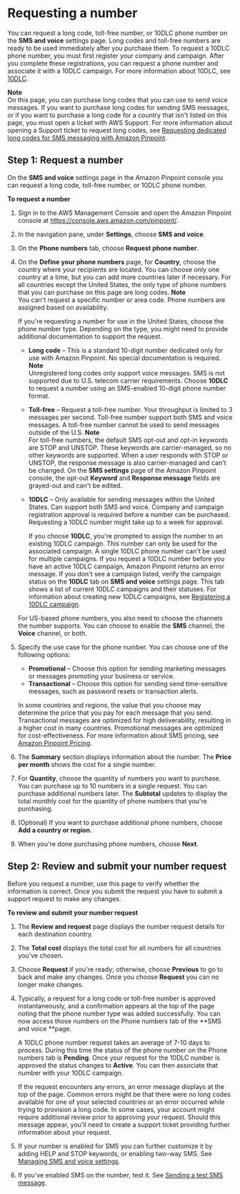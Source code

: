 # Requesting a number<a name="settings-request-number"></a>

You can request a long code, toll\-free number, or 10DLC phone number on the **SMS and voice** settings page\. Long codes and toll\-free numbers are ready to be used immediately after you purchase them\. To request a 10DLC phone number, you must first register your company and campaign\. After you complete these registrations, you can request a phone number and associate it with a 10DLC campaign\. For more information about 10DLC, see [10DLC](settings-10dlc.md)\.

**Note**  
On this page, you can purchase long codes that you can use to send voice messages\. If you want to purchase long codes for sending SMS messages, or if you want to purchase a long code for a country that isn't listed on this page, you must open a ticket with AWS Support\. For more information about opening a Support ticket to request long codes, see [Requesting dedicated long codes for SMS messaging with Amazon Pinpoint](channels-sms-awssupport-long-code.md)\.

## Step 1: Request a number<a name="request-a-number-10dlc"></a>

On the **SMS and voice** settings page in the Amazon Pinpoint console you can request a long code, toll\-free number, or 10DLC phone number\.

**To request a number**

1. Sign in to the AWS Management Console and open the Amazon Pinpoint console at [https://console\.aws\.amazon\.com/pinpoint/](https://console.aws.amazon.com/pinpoint/)\.

1. In the navigation pane, under **Settings**, choose **SMS and voice**\.

1. On the **Phone numbers** tab, choose **Request phone number**\. 

1. On the **Define your phone numbers** page, for **Country**, choose the country where your recipients are located\. You can choose only one country at a time, but you can add more countries later if necessary\. For all countries except the United States, the only type of phone numbers that you can purchase on this page are long codes\.
**Note**  
You can't request a specific number or area code\. Phone numbers are assigned based on availability\.

   If you're requesting a number for use in the United States, choose the phone number type\. Depending on the type, you might need to provide additional documentation to support the request\.
   + **Long code** – This is a standard 10\-digit number dedicated only for use with Amazon Pinpoint\. No special documentation is required\.
**Note**  
Unregistered long codes only support voice messages\. SMS is not supported due to U\.S\. telecom carrier requirements\. Choose **10DLC** to request a number using an SMS\-enabled 10\-digit phone number format\.
   + **Toll\-free** – Request a toll\-free number\. Your throughput is limited to 3 messages per second\. Toll\-free number support both SMS and voice messages\. A toll\-free number cannot be used to send messages outside of the U\.S\.
**Note**  
For toll\-free numbers, the default SMS opt\-out and opt\-in keywords are STOP and UNSTOP\. These keywords are carrier\-managed, so no other keywords are supported\. When a user responds with STOP or UNSTOP, the response message is also carrier\-managed and can't be changed\. On the **SMS settings** page of the Amazon Pinpoint console, the opt\-out **Keyword** and **Response message** fields are grayed\-out and can't be edited\.
   + **10DLC** – Only available for sending messages within the United States\. Can support both SMS and voice\. Company and campaign registration approval is required before a number can be purchased\. Requesting a 10DLC number might take up to a week for approval\.

     If you choose **10DLC**, you're prompted to assign the number to an existing 10DLC campaign\. This number can only be used for the associated campaign\. A single 10DLC phone number can't be used for multiple campaigns\. If you request a 10DLC number before you have an active 10DLC campaign, Amazon Pinpoint returns an error message\. If you don't see a campaign listed, verify the campaign status on the **10DLC** tab on **SMS and voice** settings page\. This tab shows a list of current 10DLC campaigns and their statuses\. For information about creating new 10DLC campaigns, see [Registering a 10DLC campaign](settings-register-campaign-10dlc.md)\. 

   For US\-based phone numbers, you also need to choose the channels the number supports\. You can choose to enable the **SMS** channel, the **Voice** channel, or both\.

1. Specify the use case for the phone number\. You can choose one of the following options:
   + **Promotional** – Choose this option for sending marketing messages or messages promoting your business or service\.
   + **Transactional** – Choose this option for sending send time\-sensitive messages, such as password resets or transaction alerts\.

   In some countries and regions, the value that you choose may determine the price that you pay for each message that you send\. Transactional messages are optimized for high deliverability, resulting in a higher cost in many countries\. Promotional messages are optimized for cost\-effectiveness\. For more information about SMS pricing, see [Amazon Pinpoint Pricing](https://aws.amazon.com/pinpoint/pricing)\.

1. The **Summary** section displays information about the number\. The **Price per month** shows the cost for a single number\.

1. For **Quantity**, choose the quantity of numbers you want to purchase\. You can purchase up to 10 numbers in a single request\. You can purchase additional numbers later\. The **Subtotal** updates to display the total monthly cost for the quantity of phone numbers that you're purchasing\.

1. \(Optional\) If you want to purchase additional phone numbers, choose **Add a country or region**\. 

1. When you're done purchasing phone numbers, choose **Next**\.

## Step 2: Review and submit your number request<a name="review-request"></a>

Before you request a number, use this page to verify whether the information is correct\. Once you submit the request you have to submit a support request to make any changes\.

**To review and submit your number request**

1. The **Review and request** page displays the number request details for each destination country\.

1. The **Total cost** displays the total cost for all numbers for all countries you've chosen\.

1. Choose **Request** if you're ready; otherwise, choose **Previous** to go to back and make any changes\. Once you choose **Request** you can no longer make changes\.

1. Typically, a request for a long code or toll\-free number is approved instantaneously, and a confirmation appears at the top of the page noting that the phone number type was added successfully\. You can now access those numbers on the Phone numbers tab of the **SMS and voice **page\.

   A 10DLC phone number request takes an average of 7\-10 days to process\. During this time the status of the phone number on the Phone numbers tab is **Pending**\. Once your request for the 10DLC number is approved the status changes to **Active**\. You can then associate that number with your 10DLC campaign\.

   If the request encounters any errors, an error message displays at the top of the page\. Common errors might be that there were no long codes available for one of your selected countries or an error occurred while trying to provision a long code\. In some cases, your account might require additional review prior to approving your request\. Should this message appear, you'll need to create a support ticket providing further information about your request\.

1. If your number is enabled for SMS you can further customize it by adding HELP and STOP keywords, or enabling two\-way SMS\. See [Managing SMS and voice settings](settings-sms-managing.md)\. 

1. If you've enabled SMS on the number, test it\. See [Sending a test SMS message](messages-sms.md)\. 